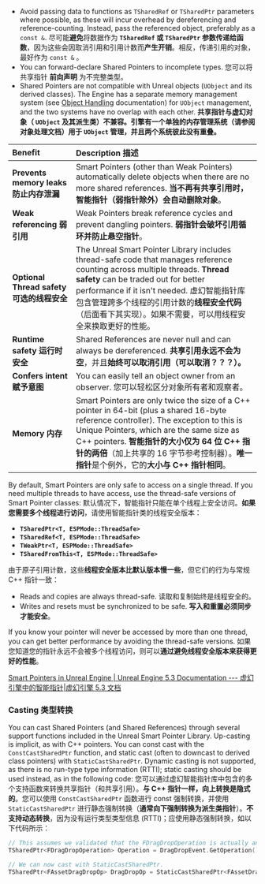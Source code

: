 - Avoid passing data to functions as `TSharedRef` or `TSharedPtr` parameters where possible, as these will incur overhead by dereferencing and reference-counting. Instead, pass the referenced object, preferably as a `const &`.
  尽可能**避免**将数据作为 **`TSharedRef` 或 `TSharedPtr` 参数传递给函数**，因为这些会因取消引用和引用计数而**产生开销**。相反，传递引用的对象，最好作为 `const &` 。
- You can forward-declare Shared Pointers to incomplete types.
  您可以将共享指针 **前向声明** 为不完整类型。
- Shared Pointers are not compatible with Unreal objects (`UObject` and its derived classes). The Engine has a separate memory management system (see [Object Handling](https://docs.unrealengine.com/5.3/en-US/unreal-object-handling-in-unreal-engine) documentation) for `UObject` management, and the two systems have no overlap with each other.
  **共享指针与虚幻对象（ `UObject` 及其派生类）不兼容。引擎有一个单独的内存管理系统（请参阅对象处理文档）用于 `UObject` 管理，并且两个系统彼此没有重叠。**

| Benefit                                   | Description 描述                                             |
| :---------------------------------------- | :----------------------------------------------------------- |
| **Prevents memory leaks 防止内存泄漏**    | Smart Pointers (other than Weak Pointers) automatically delete objects when there are no more shared references. **当不再有共享引用时，智能指针（弱指针除外）会自动删除对象**。 |
| **Weak referencing 弱引用**               | Weak Pointers break reference cycles and prevent dangling pointers. **弱指针会破坏引用循环并防止悬空指针**。 |
| **Optional Thread safety 可选的线程安全** | The Unreal Smart Pointer Library includes thread-safe code that manages reference counting across multiple threads. **Thread safety** can be traded out for better performance if it isn't needed. 虚幻智能指针库包含管理跨多个线程的引用计数的**线程安全代码**（后面看下其实现）。如果不需要，可以用线程安全来换取更好的性能。 |
| **Runtime safety 运行时安全**             | Shared References are never null and can always be dereferenced. **共享引用永远不会为空**，并且**始终可以取消引用（可以取消？？？）。** |
| **Confers intent 赋予意图**               | You can easily tell an object owner from an observer. 您可以轻松区分对象所有者和观察者。 |
| **Memory 内存**                           | Smart Pointers are only twice the size of a C++ pointer in 64-bit (plus a shared 16-byte reference controller). The exception to this is Unique Pointers, which are the same size as C++ pointers. **智能指针的大小仅为 64 位 C++ 指针的两倍**（加上共享的 16 字节参考控制器）。**唯一指针**是个例外，它的**大小与 C++ 指针相同**。 |

By default, Smart Pointers are only safe to access on a single thread. If you need multiple threads to have access, use the thread-safe versions of Smart Pointer classes:
默认情况下，智能指针只能在单个线程上安全访问。**如果您需要多个线程进行访问**，请使用智能指针类的线程安全版本：

- **`TSharedPtr<T, ESPMode::ThreadSafe>`**
- **`TSharedRef<T, ESPMode::ThreadSafe>`**
- **`TWeakPtr<T, ESPMode::ThreadSafe>`**
- **`TSharedFromThis<T, ESPMode::ThreadSafe>`**

由于原子引用计数，这些**线程安全版本比默认版本慢一些**，但它们的行为与常规 C++ 指针一致：

- Reads and copies are always thread-safe.
  读取和复制始终是线程安全的。
- Writes and resets must be synchronized to be safe.
  **写入和重置必须同步才能安全**。

If you know your pointer will never be accessed by more than one thread, you can get better performance by avoiding the thread-safe versions.
如果您知道您的指针永远不会被多个线程访问，则可以**通过避免线程安全版本来获得更好的性能**。

[Smart Pointers in Unreal Engine | Unreal Engine 5.3 Documentation --- 虚幻引擎中的智能指针|虚幻引擎 5.3 文档](https://docs.unrealengine.com/5.3/en-US/smart-pointers-in-unreal-engine/)

### Casting 类型转换

You can cast Shared Pointers (and Shared References) through several support functions included in the Unreal Smart Pointer Library. Up-casting is implicit, as with C++ pointers. You can const cast with the `ConstCastSharedPtr` function, and static cast (often to downcast to derived class pointers) with `StaticCastSharedPtr`. Dynamic casting is not supported, as there is no run-type type information (RTTI); static casting should be used instead, as in the following code:
您可以通过虚幻智能指针库中包含的多个支持函数来转换共享指针（和共享引用）。**与 C++ 指针一样，向上转换是隐式的**。您可以使用 `ConstCastSharedPtr` 函数进行 const 强制转换，并使用 `StaticCastSharedPtr` 进行静态强制转换（**通常向下强制转换为派生类指针**）。**不支持动态转换**，因为没有运行类型类型信息 (RTTI)；应使用静态强制转换，如以下代码所示：

```cpp
// This assumes we validated that the FDragDropOperation is actually an FAssetDragDropOp through other means.
TSharedPtr<FDragDropOperation> Operation = DragDropEvent.GetOperation();

// We can now cast with StaticCastSharedPtr.
TSharedPtr<FAssetDragDropOp> DragDropOp = StaticCastSharedPtr<FAssetDragDropOp>(Operation);
```
